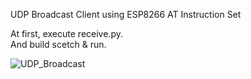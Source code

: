 UDP Broadcast Client using ESP8266 AT Instruction Set   

At first, execute receive.py.   
And build scetch & run.   

![UDP_Broadcast](https://user-images.githubusercontent.com/6020549/55276898-d0ef5600-533c-11e9-986e-c5f52bf6d2d8.jpg)

